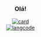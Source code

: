 <div align="center">

### Olá!
[![card](https://github-readme-stats.vercel.app/api?username=bravlima&theme=dracula)](https://github.com/anuraghazra/github-readme-stats) </br>
[![langcode](https://github-readme-stats.vercel.app/api/top-langs/?username=bravlima&hide=html&theme=dracula)](https://github.com/anuraghazra/github-readme-stats)

</div>
</div>
